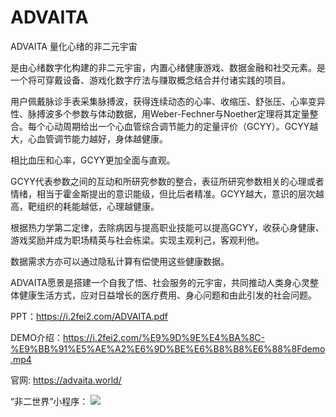 # ADVAITA

ADVAITA 量化心绪的非二元宇宙

是由心绪数字化构建的非二元宇宙，内置心绪健康游戏、数据金融和社交元素。是一个将可穿戴设备、游戏化数字疗法与赚取概念结合并付诸实践的项目。

用户佩戴脉诊手表采集脉搏波，获得连续动态的心率、收缩压、舒张压、心率变异性、脉搏波多个参数与体动数据，用Weber-Fechner与Noether定理将其定量整合。每个心动周期给出一个心血管综合调节能力的定量评价（GCYY）。GCYY越大，心血管调节能力越好，身体越健康。

相比血压和心率，GCYY更加全面与直观。

GCYY代表参数之间的互动和所研究参数的整合，表征所研究参数相关的心理或者情绪，相当于霍金斯提出的意识能级，但比后者精准。GCYY越大，意识的层次越高，靶组织的耗能越低，心理越健康。

根据热力学第二定律，去除病因与提高职业技能可以提高GCYY，收获心身健康、游戏奖励并成为职场精英与社会栋梁。实现主观利己，客观利他。

数据需求方亦可以通过隐私计算有偿使用这些健康数据。

ADVAITA愿景是搭建一个自我了悟、社会服务的元宇宙，共同推动人类身心灵整体健康生活方式，应对日益增长的医疗费用、身心问题和由此引发的社会问题。

PPT：https://i.2fei2.com/ADVAITA.pdf

DEMO介绍：https://i.2fei2.com/%E9%9D%9E%E4%BA%8C-%E9%BB%91%E5%AE%A2%E6%9D%BE%E6%B8%B8%E6%88%8Fdemo.mp4

官网: https://advaita.world/

“非二世界”小程序：
![](https://i.2fei2.com/poster/slide/2022-06-13/10:20:10/62a69eda512c7.jpg)
